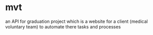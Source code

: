 # mvt
an API for graduation project which is a website for a client (medical voluntary team) to automate there tasks and processes
